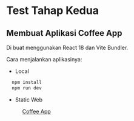 # Test Tahap Kedua

## Membuat Aplikasi Coffee App

Di buat menggunakan React 18 dan Vite Bundler.

Cara menjalankan aplikasinya:

- Local

```sh
  npm install
  npm run dev
```

- Static Web

&ensp;&ensp;&ensp;&ensp;&ensp;&ensp;[Coffee App](https://coffee-app-dev.surge.sh/)
